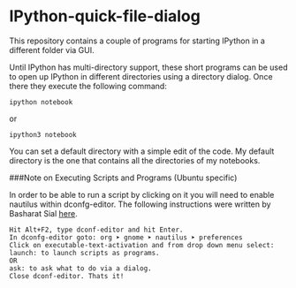 IPython-quick-file-dialog
=========================

This repository contains a couple of programs for starting IPython in a different folder via GUI.

Until IPython has multi-directory support, these short programs can be used to open up IPython in 
different directories using a directory dialog.  Once there they execute the following command:

    ipython notebook
    
or 

    ipython3 notebook


You can set a default directory with a simple edit of the code.  My default directory is the one 
that contains all the directories of my notebooks.

###Note on Executing Scripts and Programs (Ubuntu specific)

In order to be able to run a script by clicking on it you will need to enable nautilus within dconfg-editor.
The following instructions were written by Basharat Sial [here](http://askubuntu.com/questions/138908/how-to-execute-a-script-just-by-double-clicking-like-exe-files-in-windows).

	Hit Alt+F2, type dconf-editor and hit Enter.
	In dconfg-editor goto: org ➤ gnome ➤ nautilus ➤ preferences
	Click on executable-text-activation and from drop down menu select:
	launch: to launch scripts as programs.
	OR
	ask: to ask what to do via a dialog.
	Close dconf-editor. Thats it!
